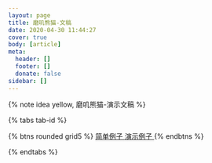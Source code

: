 ```yaml
---
layout: page
title: 磨叽熊猫-文稿
date: 2020-04-30 11:44:27
cover: true
body: [article]
meta:
  header: []
  footer: []
  donate: false
sidebar: []
---
```


{% note idea yellow, 磨叽熊猫-演示文稿 %}

{% tabs tab-id %}

<!-- tab DEMO -->

{% btns rounded grid5 %}
<a target="_blank" rel="external nofollow noopener noreferrer" href="/ppt/">
  <i class="fas fa-book-open"></i>简单例子
</a>
<a target="_blank" rel="external nofollow noopener noreferrer" href="/ppt/demo.html">
  <i class="fas fa-book-open"></i>演示例子
</a>
{% endbtns %}

<!-- endtab -->

{% endtabs %}